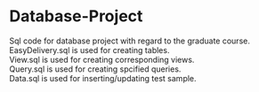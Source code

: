 # Database-Project
Sql code for database project with regard to the graduate course.\
EasyDelivery.sql is used for creating tables.\
View.sql is used for creating corresponding views.\
Query.sql is used for creating spcified queries.\
Data.sql is used for inserting/updating test sample.
